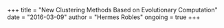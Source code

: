 +++
title = "New Clustering Methods Based on Evolutionary Computation"
date = "2016-03-09"
author = "Hermes Robles"
ongoing = true
+++

